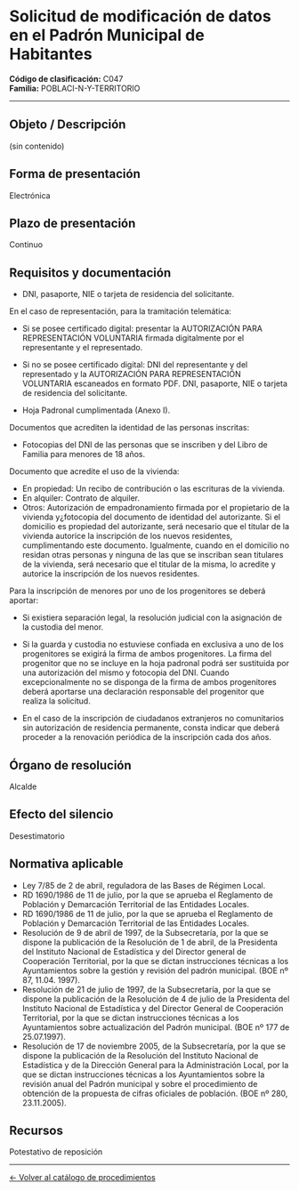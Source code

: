# Solicitud de modificación de datos en el Padrón Municipal de Habitantes

**Código de clasificación:** C047  
**Familia:** POBLACI-N-Y-TERRITORIO

---

## Objeto / Descripción

(sin contenido)

## Forma de presentación

Electrónica

## Plazo de presentación

Continuo

## Requisitos y documentación

- DNI, pasaporte, NIE o tarjeta de residencia del solicitante.

En el caso de representación, para la tramitación telemática:
- Si se posee certificado digital: presentar la AUTORIZACIÓN PARA REPRESENTACIÓN VOLUNTARIA firmada digitalmente por el representante y el representado.
- Si no se posee certificado digital: DNI del representante y del representado y la AUTORIZACIÓN PARA REPRESENTACIÓN VOLUNTARIA escaneados en formato PDF. DNI, pasaporte, NIE o tarjeta de residencia del solicitante.

- Hoja Padronal cumplimentada (Anexo I).

Documentos que acrediten la identidad de las personas inscritas:
- Fotocopias del DNI de las personas que se inscriben y del Libro de Familia para menores de 18 años.

Documento que acredite el uso de la vivienda:
- En propiedad: Un recibo de contribución o las escrituras de la vivienda.
- En alquiler: Contrato de alquiler.
- Otros: Autorización de empadronamiento firmada por el propietario de la vivienda y¿fotocopia del documento de identidad del autorizante. Si el domicilio es propiedad del autorizante, será necesario que el titular de la vivienda autorice la inscripción de los nuevos residentes, cumplimentando este documento. Igualmente, cuando en el domicilio no residan otras personas y ninguna de las que se inscriban sean titulares de la vivienda, será necesario que el titular de la misma, lo acredite y autorice la inscripción de los nuevos residentes.

Para la inscripción de menores por uno de los progenitores se deberá aportar:
- Si existiera separación legal, la resolución judicial con la asignación de la custodia del menor.
- Si la guarda y custodia no estuviese confiada en exclusiva a uno de los progenitores se exigirá la firma de ambos progenitores. La firma del progenitor que no se incluye en la hoja padronal podrá ser sustituida por una autorización del mismo y fotocopia del DNI. Cuando excepcionalmente no se disponga de la firma de ambos progenitores deberá aportarse una declaración responsable del progenitor que realiza la solicitud.

- En el caso de la inscripción de ciudadanos extranjeros no comunitarios sin autorización de residencia permanente, consta indicar que deberá proceder a la renovación periódica de la inscripción cada dos años.

## Órgano de resolución

Alcalde

## Efecto del silencio

Desestimatorio

## Normativa aplicable

- Ley 7/85 de 2 de abril, reguladora de las Bases de Régimen Local.
- RD 1690/1986 de 11 de julio, por la que se aprueba el Reglamento de Población y Demarcación Territorial de las Entidades Locales.
- RD 1690/1986 de 11 de julio, por la que se aprueba el Reglamento de Población y Demarcación Territorial de las Entidades Locales.
- Resolución de 9 de abril de 1997, de la Subsecretaría, por la que se dispone la publicación de la Resolución de 1 de abril, de la Presidenta del Instituto Nacional de Estadística y del Director general de Cooperación Territorial, por la que se dictan instrucciones técnicas a los Ayuntamientos sobre la gestión y revisión del padrón municipal. (BOE nº 87, 11.04. 1997).
- Resolución de 21 de julio de 1997, de la Subsecretaría, por la que se dispone la publicación de la Resolución de 4 de julio de la Presidenta del Instituto Nacional de Estadística y del Director General de Cooperación Territorial, por la que se dictan instrucciones técnicas a los Ayuntamientos sobre actualización del Padrón municipal. (BOE nº 177 de 25.07.1997).
- Resolución de 17 de noviembre 2005, de la Subsecretaría, por la que se dispone la publicación de la Resolución del Instituto Nacional de Estadística y de la Dirección General para la Administración Local, por la que se dictan instrucciones técnicas a los Ayuntamientos sobre la revisión anual del Padrón municipal y sobre el procedimiento de obtención de la propuesta de cifras oficiales de población. (BOE nº 280, 23.11.2005).

## Recursos

Potestativo de reposición

---

[← Volver al catálogo de procedimientos](../procedimientos.md)
